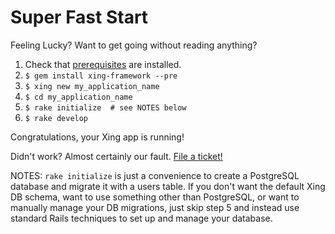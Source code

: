 # Super Fast Start

Feeling Lucky? Want to get going without reading anything?

1. Check that [prerequisites](/tutorial/prerequisites.md) are installed.
2. ```$ gem install xing-framework --pre```
3. ```$ xing new my_application_name```
4. ```$ cd my_application_name```
5. ```$ rake initialize  # see NOTES below```
6. ```$ rake develop```

Congratulations, your Xing app is running! 

Didn't work? Almost certainly our fault. [File a ticket!](https://github.com/XingFramework/xing-framework/issues)

NOTES: `rake initialize` is just a convenience to create a PostgreSQL database and migrate it with a users table.  If you don't want the default Xing DB schema, want to use something other than PostgreSQL, or want to manually manage your DB migrations, just skip step 5 and instead use standard Rails techniques to set up and manage your database. 

